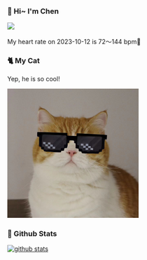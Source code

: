 ### 👋 Hi~ I'm Chen 

![](https://komarev.com/ghpvc/?username=z1cheng&style=flat)

My heart rate on 2023-10-12 is 72～144 bpm💖

### 🐈 My Cat
Yep, he is so cool!

<img src="/images/mycat.jpg" width="300px" />

### 🧐 Github Stats
[![github stats](https://github-readme-stats.vercel.app/api?username=z1cheng&show_icons=true&theme=default)](https://github.com/anuraghazra/github-readme-stats)

